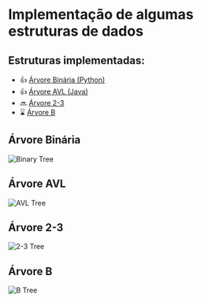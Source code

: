 # Implementação de algumas estruturas de dados

## Estruturas implementadas:
- :thumbsup: [Árvore Binária (Python)](#Árvore-Binária)
- :thumbsup: [Árvore AVL (Java)](#Árvore-AVL)
- :soon: [Árvore 2-3](#Árvore-2-3)
- :hourglass: [Árvore B](#Árvore-B)


## Árvore Binária
![Binary Tree](https://www.mikeperham.com/wp-content/uploads/2014/11/binary-tree.png)
## Árvore AVL
![AVL Tree](https://miro.medium.com/max/1200/0*Vi3aQ9sY9Yu4VNpa.png)
## Árvore 2-3
![2-3 Tree](https://image.slidesharecdn.com/lecture12-140420071535-phpapp01/95/23-tree-38-638.jpg?cb=1397978187)
## Árvore B
![B Tree](https://upload.wikimedia.org/wikipedia/commons/thumb/9/92/B-tree-definition.png/400px-B-tree-definition.png)
